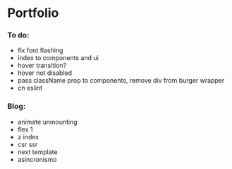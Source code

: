 # Portfolio

### To do:

- fix font flashing
- index to components and ui
- hover transition?
- hover not disabled
- pass className prop to components, remove div from burger wrapper
- cn eslint

### Blog:

- animate unmounting
- flex 1
- z index
- csr ssr
- next template
- asincronismo
